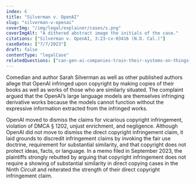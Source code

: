 ```yaml
---
index: 6
title: "Silverman v. OpenAI"
slug: "silverman-v-openai"
coverImg: "/img/legal/explainer/cases/s.png"
coverImgAlt: "A dithered abstract image the initials of the case."
citations: ["Silverman v. OpenAI, 3:23-cv-03416 (N.D. Cal.)"]
caseDates: ["7/7/2023"]
draft: false 
contentType: "legalCase"
relatedQuestions: ["can-gen-ai-companies-train-their-systems-on-things-i-made"]
---
```

Comedian and author Sarah Silverman as well as other published authors allege that OpenAI infringed upon copyright by making copies of their books as well as works of those who are similarly situated. The complaint argued that the OpenAI’s large language models are themselves infringing derivative works because the models cannot function without the expressive information extracted from the infringed works. 

OpenAI moved to dismiss the claims for vicarious copyright infringement, violation of DMCA § 1202, unjust enrichment, and negligence. Although OpenAI did not move to dismiss the direct copyright infringement claim, it laid grounds to discredit infringement claims by invoking the fair use doctrine, requirement for substantial similarity, and that copyright does not protect ideas, facts, or language. In a memo filed in September 2023, the plaintiffs strongly rebutted by arguing that copyright infringement does not require a showing of substantial similarity in direct copying cases in the Ninth Circuit and reiterated the strength of their direct copyright infringement claim.

